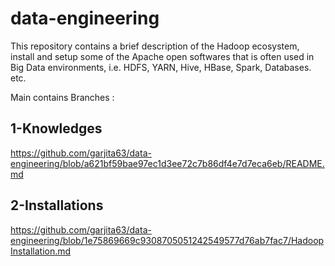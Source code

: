 # data-engineering
This repository contains a brief description of the Hadoop ecosystem, install and setup some of the Apache open softwares that is often used in Big Data environments, i.e. HDFS, YARN, Hive, HBase, Spark, Databases. etc.

Main contains Branches : 

## 1-Knowledges

https://github.com/garjita63/data-engineering/blob/a621bf59bae97ec1d3ee72c7b86df4e7d7eca6eb/README.md

## 2-Installations

https://github.com/garjita63/data-engineering/blob/1e75869669c9308705051242549577d76ab7fac7/HadoopInstallation.md
